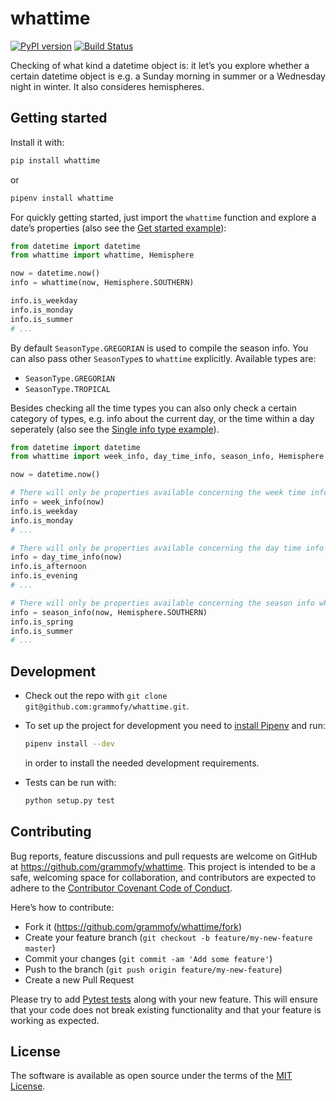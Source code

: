 # whattime

[![PyPI version](https://badge.fury.io/py/whattime.svg)](https://badge.fury.io/py/whattime)
[![Build Status](https://travis-ci.org/grammofy/whattime.svg?branch=master)](https://travis-ci.org/grammofy/whattime)

Checking of what kind a datetime object is: it let’s you explore whether a certain datetime object is e.g. a Sunday morning in summer or a Wednesday night in winter. It also consideres hemispheres.

## Getting started

Install it with:

```bash
pip install whattime
```

or 

```bash
pipenv install whattime
```

For quickly getting started, just import the `whattime` function and explore a date’s properties (also see the [Get started example](https://github.com/grammofy/whattime/blob/master/examples/get_started.py)):

```python
from datetime import datetime
from whattime import whattime, Hemisphere

now = datetime.now()
info = whattime(now, Hemisphere.SOUTHERN)

info.is_weekday
info.is_monday
info.is_summer
# ...
```

By default `SeasonType.GREGORIAN` is used to compile the season info. You can also pass other `SeasonType`s to `whattime` explicitly. Available types are:

* `SeasonType.GREGORIAN`
* `SeasonType.TROPICAL`

Besides checking all the time types you can also only check a certain category of types, e.g. info about the current day, or the time within a day seperately (also see the [Single info type example](https://github.com/grammofy/whattime/blob/master/examples/using_certain_descriptors_only.py)).

```python
from datetime import datetime
from whattime import week_info, day_time_info, season_info, Hemisphere

now = datetime.now()

# There will only be properties available concerning the week time info when using week_info():
info = week_info(now)
info.is_weekday
info.is_monday
# ...

# There will only be properties available concerning the day time info when using day_time_info():
info = day_time_info(now)
info.is_afternoon
info.is_evening
# ...

# There will only be properties available concerning the season info when using season_info():
info = season_info(now, Hemisphere.SOUTHERN)
info.is_spring
info.is_summer
# ...
```

## Development

* Check out the repo with `git clone git@github.com:grammofy/whattime.git`.
* To set up the project for development you need to [install Pipenv](https://pipenv.readthedocs.io/en/latest/install/#installing-pipenv) and run:  
  ```bash
  pipenv install --dev
  ```
  in order to install the needed development requirements.

* Tests can be run with: 
  ```bash
  python setup.py test
  ```

## Contributing

Bug reports, feature discussions and pull requests are welcome on GitHub at https://github.com/grammofy/whattime. This project is intended to be a safe, welcoming space for collaboration, and contributors are expected to adhere to the [Contributor Covenant Code of Conduct](https://github.com/grammofy/whattime/blob/master/CODE_OF_CONDUCT.md).

Here’s how to contribute:

* Fork it (https://github.com/grammofy/whattime/fork)
* Create your feature branch (`git checkout -b feature/my-new-feature master`)
* Commit your changes (`git commit -am 'Add some feature'`)
* Push to the branch (`git push origin feature/my-new-feature`)
* Create a new Pull Request

Please try to add [Pytest tests](https://pytest.org/en/latest/getting-started.html) along with your new feature. This will ensure that your code does not break existing functionality and that your feature is working as expected.

## License

The software is available as open source under the terms of the [MIT License](https://github.com/grammofy/whattime/blob/master/LICENSE.txt).
